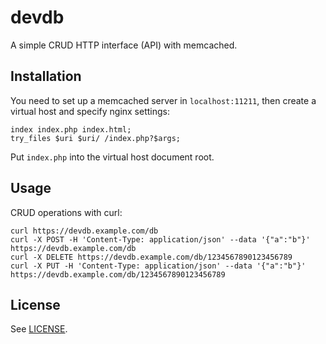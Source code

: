 # devdb

A simple CRUD HTTP interface (API) with memcached.

## Installation

You need to set up a memcached server in `localhost:11211`, then create a virtual host and specify nginx settings:

    index index.php index.html;
    try_files $uri $uri/ /index.php?$args;

Put `index.php` into the virtual host document root.

## Usage

CRUD operations with curl:

    curl https://devdb.example.com/db
    curl -X POST -H 'Content-Type: application/json' --data '{"a":"b"}' https://devdb.example.com/db
    curl -X DELETE https://devdb.example.com/db/1234567890123456789
    curl -X PUT -H 'Content-Type: application/json' --data '{"a":"b"}' https://devdb.example.com/db/1234567890123456789

## License

See [LICENSE](LICENSE).
